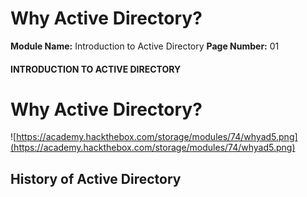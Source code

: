 <!--
 // Platform: Academy
// URL: https://academy.hackthebox.com/module/74/section/699
// Platform Version: V1
// Module ID: 74
// Module Name: Introduction to Active Directory
// Module Difficulty: Fundamental
// Section ID: 699
// Section Title: Why Active Directory?
// Page Title: Introduction to Active Directory
// Page Number: 01
-->

# Why Active Directory?

**Module Name:** Introduction to Active Directory **Page Number:** 01

#### INTRODUCTION TO ACTIVE DIRECTORY

# Why Active Directory?

![https://academy.hackthebox.com/storage/modules/74/whyad5.png](https://academy.hackthebox.com/storage/modules/74/whyad5.png)

## History of Active Directory

####